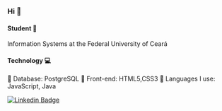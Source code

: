 ### Hi 👋
#### Student :book:
  Information Systems at the Federal University of Ceará

#### Technology :computer: 

  :vhs: Database: PostgreSQL 
  :sunrise_over_mountains: Front-end: HTML5,CSS3 
  :high_brightness: Languages I use: JavaScript, Java 
 
 [![Linkedin Badge](https://img.shields.io/badge/LinkedIn-0077B5?style=for-the-badge&logo=linkedin&logoColor=white&link=https://www.linkedin.com/in/kasiliana-oliveira/)](https://www.linkedin.com/in/kasiliana-oliveira/)
<!--[![Gmail Badge](https://img.shields.io/badge/Gmail-D14836?style=for-the-badge&logo=gmail&logoColor=white&link=https://mail.google.com/mail/u/0/#inbox)](https://mail.google.com/mail/u/0/#inbox)
-->
